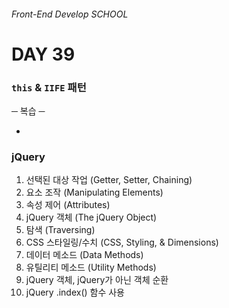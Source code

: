 ###### Front-End Develop SCHOOL

# DAY 39

### `this` & `IIFE` 패턴

─ 복습 ─

-

### jQuery

1. 선택된 대상 작업 (Getter, Setter, Chaining)
1. 요소 조작 (Manipulating Elements)
1. 속성 제어 (Attributes)
1. jQuery 객체 (The jQuery Object)
1. 탐색 (Traversing)
1. CSS 스타일링/수치 (CSS, Styling, & Dimensions)
1. 데이터 메소드 (Data Methods)
1. 유틸리티 메소드 (Utility Methods)
1. jQuery 객체, jQuery가 아닌 객체 순환
1. jQuery .index() 함수 사용